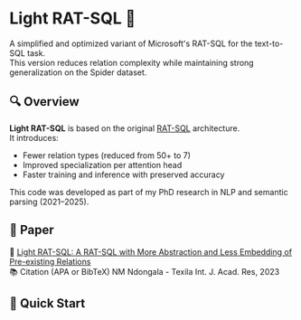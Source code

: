 # Light RAT-SQL 🧠

A simplified and optimized variant of Microsoft's RAT-SQL for the text-to-SQL task.  
This version reduces relation complexity while maintaining strong generalization on the Spider dataset.

## 🔍 Overview

**Light RAT-SQL** is based on the original [RAT-SQL](https://github.com/microsoft/rat-sql) architecture.  
It introduces:
- Fewer relation types (reduced from 50+ to 7)
- Improved specialization per attention head
- Faster training and inference with preserved accuracy

This code was developed as part of my PhD research in NLP and semantic parsing (2021–2025).

## 📖 Paper 

📝 [Light RAT-SQL: A RAT-SQL with More Abstraction and Less Embedding of Pre-existing Relations](https://www.texilajournal.com/adminlogin/download.php?category=article&file=Academic_Research_Vol10_Issue2_Article_1.pdf)  
📚 Citation (APA or BibTeX)
NM Ndongala - Texila Int. J. Acad. Res, 2023

## 🚀 Quick Start
